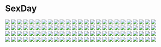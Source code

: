 # SexDay
![](https://konachan.com/jpeg/bd2aed5213cda6b8b3da5f5cc297148c/Konachan.com%20-%20249575%20ass%20breasts%20brown_eyes%20cait%20garter%20garter_belt%20granblue_fantasy%20gray_hair%20horns%20long_hair%20pointed_ears%20ponytail%20pussy%20uncensored.jpg)
![](https://konachan.com/image/18c301c129af9f861a8e6cfdc07b53fd/Konachan.com%20-%20242399%20brown_hair%20clouds%20flowers%20gabaisuito-n%20original%20school_uniform%20sky.jpg)
![](https://konachan.com/image/43f29c343f9b6e7371429c21a214f554/Konachan.com%20-%2025525%20ana_coppola%20ichigo_mashimaro%20itou_chika%20itou_nobue%20matsuoka_miu%20sakuragi_matsuri.jpg)
![](https://konachan.com/image/b3ebb403403366611a9c5e13c5d41c33/Konachan.com%20-%20184293%20building%20city%20grass%20leaves%20original%20rain%20scenic%20sunset%20sylar113%20tree%20umbrella%20water.jpg)
![](https://konachan.com/image/e6fb0937e90e779648f099dada55f03f/Konachan.com%20-%20206156%20animal%20apple%20bird%20bow%20food%20fruit%20hatsune_miku%20sleeping%20vocaloid%20zicai_tang.jpg)
![](https://konachan.com/image/6dd3d7c11b7463e0c0743bcc4900e1f9/Konachan.com%20-%2037065%20kimizuka_aoi.jpg)
![](https://konachan.com/jpeg/d186d6c2a9412b1f4473bf92273e37e5/Konachan.com%20-%20257934%20blush%20breasts%20censored%20game_cg%20nipples%20no_bra%20open_shirt%20orange_hair%20panties%20pantyhose%20ponytail%20pussy%20shirt%20short_hair%20skirt%20tears%20underwear%20youta.jpg)
![](https://konachan.com/image/8b52b0e63488eb9fc7802f7dff2feb27/Konachan.com%20-%20185200%20aila_jyrkiainen%20candy%20food%20gundam_build_fighters%20gundam_%28series%29%20ice_cream%20rukiana.jpg)
![](https://konachan.com/jpeg/aec5ac662429f2af3bd3b5bcdb871fd1/Konachan.com%20-%20224657%20anus%20blonde_hair%20breasts%20censored%20kneehighs%20long_hair%20navel%20nipples%20no_bra%20open_shirt%20pussy%20red_eyes%20scarf%20spread_legs%20torn_clothes%20yoshimo.jpg)
![](https://konachan.com/jpeg/f6d1bad6275ab3e0afd1841de84f7d20/Konachan.com%20-%20173392%20bow%20breasts%20brown_hair%20green_eyes%20gundam_%28series%29%20mobile_suit_gundam%20navel%20nipples%20nude%20ootake_akemi%20pussy%20third-party_edit%20uncensored%20wacchi%20white.jpg)
![](https://konachan.com/jpeg/e5df55a6bbf35b0932d22429805c2f4d/Konachan.com%20-%20283357%20amatsukaze_%28kancolle%29%20anthropomorphism%20kantai_collection%20nude%20onsen%20scan%20shimakaze_%28kancolle%29%20takanashi_kei_%28hitsujikan%29%20tokitsukaze_%28kancolle%29%20water.jpg)
![](https://konachan.com/image/60f4c4d9284ca0a6a57d9371c37eb86a/Konachan.com%20-%20134577%20book%20hat%20long_hair%20lucia_%28artist%29%20mage%20magic%20patchouli_knowledge%20touhou.jpg)
![](https://konachan.com/jpeg/752ba8a6ed10aaaf92e9a7e7bf161201/Konachan.com%20-%20207806%20anus%20ass%20blush%20breasts%20fingering%20game_cg%20kneehighs%20masturbation%20moonstone%20nipples%20open_shirt%20panties%20panty_pull%20pussy%20uncensored%20underwear%20yellow_eyes.jpg)
![](https://konachan.com/image/7e972e4a609295f08ffdbde0b33e37dc/Konachan.com%20-%209936%20skintight%20swimsuit%20tagme.jpg)
![](https://konachan.com/jpeg/afada6f237cb138d26047522c9def85a/Konachan.com%20-%20307416%20black_hair%20butterfly%20close%20kimetsu_no_yaiba%20kochou_shinobu%20pomu%20purple_eyes%20short_hair%20signed%20water.jpg)
![](https://konachan.com/jpeg/722ba0e2217bd08c16b3250d2d6d1030/Konachan.com%20-%20187871%20blush%20breasts%20erondo%20game_cg%20group%20harem%20hirose_motoka%20honjou_masato%20koinaka%20kudou_mai%20navel%20nipples%20nonohara_mio%20nude%20okazaki_erina%20suzuhara_hibiki.jpg)
![](https://konachan.com/image/d3f497254b1847b9a5d5803b1052fed3/Konachan.com%20-%2070085%20breasts%20long_hair%20swimsuit%20white.jpg)
![](https://konachan.com/image/f85edf888b4d512a55e69cff17bebeff/Konachan.com%20-%2040570%20ai_%28aria%29%20aria%20moon%20silhouette%20sky%20windmill.jpg)
![](https://konachan.com/jpeg/eb23371f478069645f403073b8f2c8b8/Konachan.com%20-%2020315%202girls%20aa_megami-sama%20angel%20blue_eyes%20breasts%20brown_eyes%20brown_hair%20cleavage%20collar%20long_hair%20nude%20peorth%20short_hair%20tattoo%20topless%20wings.jpg)
![](https://konachan.com/jpeg/bc03349c7cb3e77f269f06e01c4a334d/Konachan.com%20-%2058538%20aisaka_taiga%20close%20toradora%20vector.jpg)
![](https://konachan.com/image/bc15f90f6a0bc32337f1f3d055452fcb/Konachan.com%20-%20127240%20black_eyes%20blue_eyes%20blue_hair%20boots%20bow%20cigarette%20crossover%20drawfag%20group%20jean_havoc%20long_hair%20male%20parody%20pink_hair%20redline%20short_hair%20skirt%20smoking.jpg)
![](https://konachan.com/jpeg/c8c5be1d1c5d51230163ef18684ae370/Konachan.com%20-%20197836%20barefoot%20blonde_hair%20futaba_anzu%20idolmaster%20idolmaster_cinderella_girls%20loli%20long_hair%20mk_%28masatusaboten%29%20panties%20sleeping%20twintails%20underwear%20white.jpg)
![](https://konachan.com/jpeg/03dcbbbc914be8efb7c6756ea6aa38f0/Konachan.com%20-%20287013%20ass%20ball%20bikini%20breasts%20cat_smile%20catgirl%20cleavage%20clouds%20dress%20fang%20hat%20long_hair%20navel%20original%20panties%20red_eyes%20shorts%20sky%20swimsuit%20tail%20water%20wet.jpg)
![](https://konachan.com/image/78f6950fb7956a7e1fe9219d857eea67/Konachan.com%20-%2099796%20breasts%20futaba_channel_2%20game_cg%20genderswap%20loli%20ninoko%20nipples%20panties%20pink_hair%20shiina_yuuki%20shirt_lift%20underwear.jpg)
![](https://konachan.com/jpeg/a0ec046017388361d1f74884ddb97c8f/Konachan.com%20-%20304130%20ayase_hazuki%20blue_eyes%20blush%20bra%20breast_grab%20breasts%20fingering%20game_cg%20hachimitsu_soft%20long_hair%20navel%20nipples%20panties%20takasaki_akiho%20underwear.jpg)
![](https://konachan.com/jpeg/8aa2d27d8576cee064afc17709162545/Konachan.com%20-%20182441%202girls%20food%20maribel_han%20snow%20sofy%20touhou%20usami_renko.jpg)
![](https://konachan.com/image/d9e5e14bee318a9292b58ba12b693521/Konachan.com%20-%2059909%20hatsune_miku%20kagamine_len%20kagamine_rin%20kaito%20kamui_gakupo%20male%20megurine_luka%20meiko%20vocaloid.jpg)
![](https://konachan.com/image/632a5c0c793f66ccccf4208fa719c0bd/Konachan.com%20-%2025905%20agatsuma_soubi%20aoyagi_ritsuka%20catboy%20loveless%20ritsuka%20shounen_ai%20soubi.jpg)
![](https://konachan.com/jpeg/cba095d01cf13ed7d9e58b0762ebc6b5/Konachan.com%20-%2090584%20clouds%20dress%20flowers%20grass%20gray%20gray_hair%20headdress%20leaves%20long_hair%20stars%20tagme%20tree%20water.jpg)
![](https://konachan.com/jpeg/711a8767562c72fc7acabc06ea18a176/Konachan.com%20-%20226531%20byakuya_reki%20clouds%20drink%20nobody%20original%20petals%20reflection%20sky%20stars%20sunset%20third-party_edit%20tree%20white.jpg)
![](https://konachan.com/jpeg/26dfaf8db2d39fa14b2a73a605baaf6a/Konachan.com%20-%2020278%20sensei_no_ojikan%20suzuki_mika.jpg)
![](https://konachan.com/image/7cd637a5c76f675ee9c067ca6ecda20d/Konachan.com%20-%2064752%202girls%20abhar%20ass%20bikini%20blush%20breasts%20brown_eyes%20brown_hair%20cleavage%20clouds%20flat_chest%20headband%20long_hair%20nakano_hinata%20short_hair%20sky%20swimsuit%20wink.jpg)
![](https://konachan.com/image/1848222edad18ee061dba3f81ece1d2e/Konachan.com%20-%20216193%20aqua_eyes%20aqua_hair%20blush%20boots%20hatsune_miku%20headphones%20kyamu_%28qqea92z9n%29%20long_hair%20microphone%20skirt%20thighhighs%20tie%20twintails%20vocaloid.jpg)
![](https://konachan.com/jpeg/795865d5d2e6bd515232bdeb4988207f/Konachan.com%20-%20275711%202girls%20animal_ears%20bed%20blush%20breasts%20brown_hair%20close%20kiss%20kozue_akari%20nipples%20original%20purple_hair%20short_hair%20waifu2x%20yuri.jpg)
![](https://konachan.com/image/44328e7627d55d917c61119cd07cfc8b/Konachan.com%20-%2026448%20fate_%28series%29%20fate_stay_night%20tohsaka_rin%20zettai_ryouiki.jpg)
![](https://konachan.com/jpeg/e45d333da4e10602be4bd31b73360d26/Konachan.com%20-%20149305%20cube%20game_cg%20group%20kanekiyo_miwa%20kurano-kunchi_no_futago_jijou%20kurano_ema%20kurano_izumi%20kurano_mikoto%20kurano_tomoka%20kurano_yae%20waitress.jpg)
![](https://konachan.com/image/616e272993635704860cade899bc61b7/Konachan.com%20-%2056845%20blonde_hair%20breasts%20cleavage%20erect_nipples%20glasses%20linda_vashti%20mobile_suit_gundam%20mobile_suit_gundam_00%20tadano_akira.jpg)
![](https://konachan.com/image/10eb2622a01e3e0f807b0b6b07b39031/Konachan.com%20-%20115504%20gloves%20headphones%20ilolamai%20school_swimsuit%20swimsuit%20tagme%20twintails.jpg)
![](https://konachan.com/image/95cd73f16c49ed394a4dddd5cc54ace8/Konachan.com%20-%2082873%20demon%20kozaki_yuusuke%20miki_%28vocaloid%29%20succubus%20vocaloid%20white.jpg)
![](https://konachan.com/jpeg/935f97813af55d26cb4d293736c9f436/Konachan.com%20-%20184596%20blue_eyes%20flowers%20green_hair%20hatsune_miku%20long_hair%20miku_append%20physalis%20twintails%20vocaloid.jpg)
![](https://konachan.com/image/b4673365ddf143b7dfcb22495564720d/Konachan.com%20-%20301596%20animal_ears%20anthropomorphism%20arknights%20breasts%20brown_eyes%20chinese_clothes%20chinese_dress%20cleavage%20dress%20gray_hair%20nima_%28niru54%29%20sunglasses%20twintails.jpg)
![](https://konachan.com/jpeg/f1fbb9495ef4e1e701028bb6d7d64c52/Konachan.com%20-%20177495%20anus%20ass%20blush%20fingering%20game_cg%20maid%20marmalade%20panties%20pink_hair%20pussy%20sasorigatame%20spread_pussy%20thighhighs%20twintails%20uncensored%20underwear.jpg)
![](https://konachan.com/image/fa8e05c58a41261bfb27ac1f34309616/Konachan.com%20-%2026793%20asahina_mikuru%20beach%20bikini%20clouds%20hat%20itou_noiji%20nagato_yuki%20scan%20suzumiya_haruhi%20suzumiya_haruhi_no_yuutsu%20swimsuit%20water.jpg)
![](https://konachan.com/image/45c4e016de6be2a11fe587635b8e5ec3/Konachan.com%20-%2013667%20adell%20axel_%28disgaea%29%20disgaea%20disgaea_2%20etna%20pointed_ears%20prinny%20rozalin%20yukimaru.jpg)
![](https://konachan.com/image/7e9bf48702ebbff33c126851eea97787/Konachan.com%20-%20223598%20animated%20blonde_hair%20blue_eyes%20breast_grab%20breasts%20game_cg%20kurayashiki_tae%20nipples%20penis%20pussy%20sex%20syangrila%20tomose_shunsaku%20uncensored.gif)
![](https://konachan.com/jpeg/806d42535e36c65a2ef36e7a9c328eea/Konachan.com%20-%20291316%202girls%20amasora_taichi%20ass%20bed%20blonde_hair%20blue_eyes%20breasts%20dark_skin%20hoodie%20kiss%20nipples%20no_bra%20nopan%20original%20pink_eyes%20wink%20yuri.jpg)
![](https://konachan.com/image/96a9b3883bf8c10e187ccdb5ce0f4d47/Konachan.com%20-%20305029%20aki_rosenthal%20blonde_hair%20bondage%20gpag14%20hololive%20long_hair%20navel%20purple_eyes%20shorts%20twintails.jpg)
![](https://konachan.com/image/f59a9b1d676e31edfd62e23f0cad9f55/Konachan.com%20-%2021380%20card_captor_sakura%20daidouji_tomoyo%20duplicate%20kinomoto_sakura%20school_uniform%20snow.jpg)
![](https://konachan.com/image/e1ad2151145c6f02297b02afced56f5b/Konachan.com%20-%2092451%20akiyama_mio%20hirasawa_yui%20k-on%21%20kotobuki_tsumugi%20parody%20tagme%20tainaka_ritsu.jpg)
![](https://konachan.com/jpeg/1f6b65c26e481c4f406b4e16d7753b57/Konachan.com%20-%20164681%203rd_eye%20breasts%20cleavage%20game_cg%20gensou_no_idea%20long_hair%20makita_maki%20nanami_naru%20pink_hair%20red_eyes%20tail.jpg)
![](https://konachan.com/image/8649e67a6b0cbb3395f6b1c8a4ee049f/Konachan.com%20-%20281491%20hakurei_reimu%20instrument%20kirisame_marisa%20lunasa_prismriver%20lyrica_prismriver%20merlin_prismriver%20microphone%20roke_%28taikodon%29%20touhou%20wink%20witch.jpg)
![](https://konachan.com/image/3a31b1e3cf13183739affb8c72bdeb9c/Konachan.com%20-%20103150%20drums%20group%20guitar%20hatsune_miku%20instrument%20kagamine_len%20kagamine_rin%20male%20megurine_luka%20seafh%20vocaloid.jpg)
![](https://konachan.com/image/e8b999cb9888bba3f2e61cc8bb26803f/Konachan.com%20-%20252648%20blue_eyes%20blue_hair%20bow%20cirno%20dress%20fairy%20shihou_%28g-o-s%29%20short_hair%20signed%20snow%20touhou%20tree%20wings.jpg)
![](https://konachan.com/jpeg/ea515d68ead1625eb42ce685448b1a3e/Konachan.com%20-%2096456%20animal_ears%20bandage%20bondage%20breasts%20chain%20cleavage%20collar%20headband%20long_hair%20nipples%20original%20riv%20thighhighs%20water%20watermark%20white_hair%20yellow_eyes.jpg)
![](https://konachan.com/image/e84509b3555e1dc778560562b7814525/Konachan.com%20-%20163472%20all_male%20blood%20close%20male%20monochrome%20naruto%20naruto_shippuden%20rock_lee.jpg)
![](https://konachan.com/image/a1d0c3516bfe7b0fa45b1f91c005665c/Konachan.com%20-%20146899%20boots%20breasts%20brown_hair%20cleavage%20green_tear%20jpeg_artifacts%20long_hair%20navel%20necklace%20nidalee%20ponytail%20skirt%20spear%20weapon%20yellow_eyes.jpg)
![](https://konachan.com/jpeg/7b03f7ec450bef39dde475a3754641c2/Konachan.com%20-%20268049%20all_male%20animal_ears%20brown_hair%20cross%20elbow_gloves%20elsword%20gloves%20hoodie%20long_hair%20male%20mito_%28rscrsc%29%20necklace%20orange_eyes%20scar%20short_hair%20tail.jpg)
![](https://konachan.com/image/26a4d76a09adc871c5d331515e00a56f/Konachan.com%20-%20107516%20hatsune_miku%20vocaloid.jpg)
![](https://konachan.com/image/d36b28248f494111e95885d7be9e5ddf/Konachan.com%20-%20189933%20aircraft%20blonde_hair%20clouds%20goggles%20green_eyes%20male%20mokona%20red_eyes%20sakura_%28tsubasa%29%20short_hair%20sky%20syaoran%20tsubasa_reservoir_chronicle%20yukihiko.jpg)
![](https://konachan.com/image/4714ada91cc55abca01cb999ecd92327/Konachan.com%20-%20111889%20blush%20game_cg%20headband%20long_hair%20lovekami%20pulltop%20red_eyes%20ribbons%20tears%20tsukuyomi_usagi%20white_hair%20yashima_takahiro.jpg)
![](https://konachan.com/image/43aea009ce4237c3f597c44056862bbd/Konachan.com%20-%2069743%20ribbons%20rumia%20short_hair%20silhouette%20touhou%20yellow.jpg)
![](https://konachan.com/jpeg/1d4773d0e0925f9ec66ee0503d23dd34/Konachan.com%20-%20151110%20black_hair%20dress%20red_eyes%20shigureru%20tatara_kogasa%20touhou%20white.jpg)
![](https://konachan.com/image/c685aaaf4fd83aeae41e0063a15b5ab5/Konachan.com%20-%2037929%20blood%20japanese_clothes%20kara_no_kyoukai%20kimono%20knife%20ryougi_shiki%20signed.jpg)
![](https://konachan.com/image/ca775b9464b5c5f9689e09447b2d5f04/Konachan.com%20-%20183862%20cherry_blossoms%20clouds%20eyepatch%20flowers%20gloves%20grass%20green_eyes%20green_hair%20hat%20kiso_%28kancolle%29%20navel%20petals%20skirt%20sky%20tree%20yuihira_asu.jpg)
![](https://konachan.com/image/5cc3073b1f25f7eefea53c2ecd0e64ce/Konachan.com%20-%20106401%202girls%20anus%20blush%20brown_eyes%20censored%20crossover%20fingering%20kneehighs%20long_hair%20panties%20pussy%20skirt%20skirt_lift%20twintails%20underwear%20upskirt%20yuri.jpg)
![](https://konachan.com/image/a070c12364e22299c6ac24de61bef16c/Konachan.com%20-%20143366%2077gl%20group%20hakurei_reimu%20izayoi_sakuya%20japanese_clothes%20kochiya_sanae%20maid%20miko%20reiuji_utsuho%20remilia_scarlet%20scan%20shameimaru_aya%20touhou%20vampire%20wings.jpg)
![](https://konachan.com/jpeg/eb773211e420dff002a47dedbc17f5f2/Konachan.com%20-%20301424%20bikini%20breasts%20collar%20honkai_impact%20long_hair%20navel%20noise_paper%20red_hair%20sunglasses%20swim_ring%20swimsuit%20underboob%20watermark%20wet%20yellow_eyes.jpg)
![](https://konachan.com/image/aef82c2f659e32665c1a365057596a6d/Konachan.com%20-%2051797%20hirasawa_ui%20hirasawa_yui%20k-on%21.jpg)
![](https://konachan.com/image/044f518a857b9c4c7cca287a31a8cfa5/Konachan.com%20-%20148281%20animal%20barefoot%20bubbles%20butterfly%20fish%20flowers%20gray_hair%20green_eyes%20long_hair%20luo_tianyi%20rainbow%20rue_%28wyha666%29%20tian_dian%20twintails%20umbrella%20vocaloid.jpg)
![](https://konachan.com/image/9f0ab38a7a46c836db4c2c05a9d3a620/Konachan.com%20-%2042238%20tagme.jpg)
![](https://konachan.com/image/5b26aadb022eeddb00872a7870284393/Konachan.com%20-%2013985%20tagme.jpg)
![](https://konachan.com/image/e1de3ab81448736163a691d6f22a1782/Konachan.com%20-%20265312%20aqua_hair%20armor%20ass%20bikini%20braids%20breasts%20brown_hair%20cleavage%20garter%20horns%20long_hair%20panties%20short_hair%20skintight%20swimsuit%20thighhighs%20underwear%20wink.jpg)
![](https://konachan.com/jpeg/53c86108c147cad08345ce22a9839ca7/Konachan.com%20-%20185317%20bikini%20breasts%20cleavage%20coffee-kizoku%20cropped%20original%20swimsuit%20water.jpg)
![](https://konachan.com/image/28bb3e4ba4f9f907785d20e878b48723/Konachan.com%20-%20139695%20cube_x_cursed_x_curious%20fear-in-cube.jpg)
![](https://konachan.com/jpeg/a40550b05afb2b35dfd54adcd910d6a1/Konachan.com%20-%20241143%20annin_doufu%20idolmaster%20idolmaster_cinderella_girls%20idolmaster_cinderella_girls_starlight_stage%20nitta_minami%20shibuya_rin%20tada_riina%20takagaki_kaede.jpg)
![](https://konachan.com/image/d15c12b6a1071b5f84122dfb1926a8aa/Konachan.com%20-%20278191%20ass%20ass_grab%20blue_eyes%20brown_hair%20close%20original%20panties%20shisshou_senkoku%20short_hair%20train%20underwear.jpg)
![](https://konachan.com/image/ea1c21bcbd952ae4dfaa37b4c2aef914/Konachan.com%20-%20164730%20black_hair%20clouds%20feathers%20gizensha%20jpeg_artifacts%20red_eyes%20shameimaru_aya%20sky%20touhou%20wings.jpg)
![](https://konachan.com/jpeg/a1a79759c9fde71bbb7f10958c20b92a/Konachan.com%20-%20268014%20bikini%20breasts%20cleavage%20harukana_receive%20kazenokaze%20oozora_haruka%20sky%20sport%20swimsuit%20volleyball%20water%20yellow_eyes.jpg)
![](https://konachan.com/jpeg/23026455e7c8678684c3930e53469128/Konachan.com%20-%2096922%20animal%20bat%20blue_hair%20chain%20fang%20hat%20moon%20nunua%20red_eyes%20remilia_scarlet%20touhou%20vampire%20wings.jpg)
![](https://konachan.com/jpeg/c68763ffd9f4e6b1ca98dd9fd7c34e50/Konachan.com%20-%20254913%20blonde_hair%20blue_eyes%20brown_hair%20game_cg%20karakara%20karakara_2%20leon_laird%20long_hair%20male%20necklace%20p19%20rebecca_valentine%20short_hair.jpg)
![](https://konachan.com/image/9a323dd568952855ffce0082f8b88433/Konachan.com%20-%20260214%20animal_ears%20breast_hold%20breasts%20candy%20chocolate%20fate_grand_order%20fate_%28series%29%20foxgirl%20long_hair%20pink_hair%20tagme_%28artist%29%20tail%20twintails%20yellow_eyes.jpg)
![](https://konachan.com/image/3d65dde58ec98b33687af1f4c680ec42/Konachan.com%20-%2010651%20ragnarok_online.jpg)
![](https://konachan.com/image/22f9b37bb6cd110274978c67924579c2/Konachan.com%20-%207959%20magikano%20mamiya_ayumi.jpg)
![](https://konachan.com/image/3bda9bcf06d6bdf457719fdf4468e4ce/Konachan.com%20-%20260040%20card_captor_sakura%20kinomoto_sakura%20tagme_%28artist%29.jpg)
![](https://konachan.com/image/107936b2fa28e5e718819b25f887819b/Konachan.com%20-%2076252%20blue_eyes%20brown_hair%20close%20ga-rei_zero%20tsuchimiya_kagura.jpg)
![](https://konachan.com/image/9d64fc1fdb6a37ae3361a5632c499af8/Konachan.com%20-%20115196%20bunny%20segnoj.jpg)
![](https://konachan.com/jpeg/2ead2e1927c5af0d9b211fc1e50f3d35/Konachan.com%20-%20192516%20drink%20food%20game_cg%20giga%20harvest_overray%20loli%20nironiro%20pink_hair%20red_eyes%20tamaki_yuuka.jpg)
![](https://konachan.com/image/66accb44733e056dbacc789253432405/Konachan.com%20-%20130651%20all_male%20bandage%20black_hair%20blood%20male%20short_hair%20spec%20too_mizuguchi.jpg)
![](https://konachan.com/image/56edde667c408ebe7abce559ad3cf18c/Konachan.com%20-%2081623%20black%20ghost_in_the_shell%20gun%20kusanagi_motoko%20purple_hair%20weapon.jpg)
![](https://konachan.com/image/c26753c839145b8d9d6fcded17c370e1/Konachan.com%20-%20280244%20card_captor_sakura%20clamp%20daidouji_tomoyo%20kero%20kinomoto_sakura%20kinomoto_touya%20scan%20tsukishiro_yukito.jpg)
![](https://konachan.com/jpeg/3403d6e07d142acb8b4cd9c5992be951/Konachan.com%20-%20155163%20animal%20armor%20bird%20drakon%20group%20hat%20hinahoho%20jafar%20male%20masrur%20mochi_%28m1249%29%20pisti%20sharrkan%20sinbad%20spartos%20staff%20sword%20weapon%20witch_hat%20yamuraiha.jpg)
![](https://konachan.com/image/72b8f8dccc26c55c38597088237f80fc/Konachan.com%20-%20193881%20black_hair%20blush%20breasts%20censored%20condom%20cum%20dildo%20jack_dempa%20nipples%20no_bra%20open_shirt%20original%20panties%20panty_pull%20penis%20pussy%20thighhighs%20underwear.jpg)
![](https://konachan.com/image/35de26290c5381f2c25a4c82d45eefbd/Konachan.com%20-%20142231%20carol%20chuuou_higashiguchi%20guilty_crown%20guilty_crown_lost_christmas%20scrooge.jpg)
![](https://konachan.com/jpeg/77ad10f821939407b7438efd3233f50b/Konachan.com%20-%2061351%20animal_ears%20blue%20chibi%20izayoi_sakuya%20maid%20tail%20touhou.jpg)
![](https://konachan.com/jpeg/4f5fa803223163d9dad8100974c3a3c7/Konachan.com%20-%20146318%20food%20game_cg%20himezono_risa%20long_hair%20mitha%20nanawind%20pink_hair%20purple_hair%20red_hair%20school_uniform%20short_hair%20thighhighs%20yuyukana%20yuyuzuki_ako.jpg)
![](https://konachan.com/jpeg/798bd325978c25664a1cb928a116e087/Konachan.com%20-%20156803%20animal%20aqua_eyes%20aqua_hair%20barefoot%20bottle_miku%20bow%20fish%20hatsune_miku%20instockee%20long_hair%20ribbons%20school_uniform%20skirt%20vocaloid%20water.jpg)
![](https://konachan.com/image/384b6c6d4362bc50081268e59326f82e/Konachan.com%20-%2084260%20armor%20artoria_pendragon_%28all%29%20fate_%28series%29%20fate_stay_night%20katana%20saber%20sword%20weapon.jpg)
![](https://konachan.com/image/b3ebb403403366611a9c5e13c5d41c33/Konachan.com%20-%20184293%20building%20city%20grass%20leaves%20original%20rain%20scenic%20sunset%20sylar113%20tree%20umbrella%20water.jpg)
![](https://konachan.com/image/15d9139d0ddc9fc328b5abd659ac8590/Konachan.com%20-%2068043%20akira%20blood.jpg)
![](https://konachan.com/image/57de38f80d1a3643261a20aaa815c4cb/Konachan.com%20-%2016262%20kazami_mizuho%20kusanagi_kei%20onegai_teacher%20wedding%20wedding_attire.jpg)
